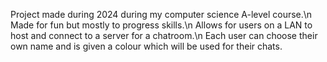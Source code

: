 Project made during 2024 during my computer science A-level course.\n
Made for fun but mostly to progress skills.\n
Allows for users on a LAN to host and connect to a server for a chatroom.\n
Each user can choose their own name and is given a colour which will be used for their chats.
